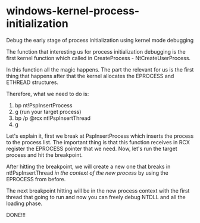 # windows-kernel-process-initialization
Debug the early stage of process initialization using kernel mode debugging

The function that interesting us for process initialization debugging is the first kernel function which called in CreateProcess - NtCreateUserProcess.

In this function all the magic happens. The part the relevant for us is the first thing that happens after that the kernel allocates the EPROCESS and ETHREAD structures.

Therefore, what we need to do is:
1. bp nt!PspInsertProcess
2. g (run your target process)
3. bp /p @rcx nt!PspInsertThread
4. g

Let's explain it, first we break at PspInsertProcess which inserts the process to the process list. The important thing is that this function receives in RCX register the EPROCESS pointer that we need. Now, let's run the target process and hit the breakpoint.

After hitting the breakpoint, we will create a new one that breaks in nt!PspInsertThread *in the context of the new process* by using the EPROCESS from before.

The next breakpoint hitting will be in the new process context with the first thread that going to run and now you can freely debug NTDLL and all the loading phase.

DONE!!!
